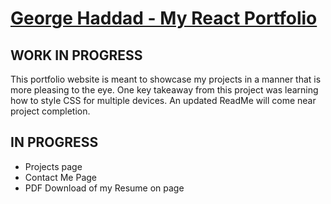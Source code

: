# [George Haddad - My React Portfolio](https://george-haddad.herokuapp.com/)

## WORK IN PROGRESS

This portfolio website is meant to showcase my projects in a manner that is more pleasing to the eye. One key takeaway from this project was learning how to style CSS for multiple devices. An updated ReadMe will come near project completion. 

## IN PROGRESS
* Projects page
* Contact Me Page 
* PDF Download of my Resume on page


